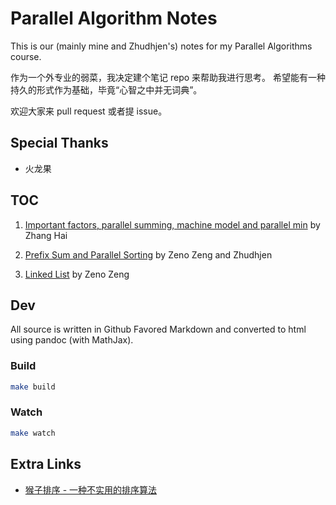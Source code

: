 # Parallel Algorithm Notes

This is our (mainly mine and Zhudhjen's) notes for my Parallel Algorithms course.

作为一个外专业的弱菜，我决定建个笔记 repo 来帮助我进行思考。
希望能有一种持久的形式作为基础，毕竟“心智之中并无词典”。

欢迎大家来 pull request 或者提 issue。

## Special Thanks

- 火龙果

## TOC

1. [Important factors, parallel summing, machine model and parallel min](http://zenozeng.github.io/parallel-algorithm-notes/dist/01.html) by Zhang Hai

2. [Prefix Sum and Parallel Sorting](http://zenozeng.github.io/parallel-algorithm-notes/dist/02.html) by Zeno Zeng and Zhudhjen

3. [Linked List](http://zenozeng.github.io/parallel-algorithm-notes/dist/03.html) by Zeno Zeng

## Dev

All source is written in Github Favored Markdown and converted to html using pandoc (with MathJax).

### Build

```bash
make build
```

### Watch

```bash
make watch
```

## Extra Links

- [猴子排序 - 一种不实用的排序算法](http://zh.wikipedia.org/wiki/Bogo%E6%8E%92%E5%BA%8F)
